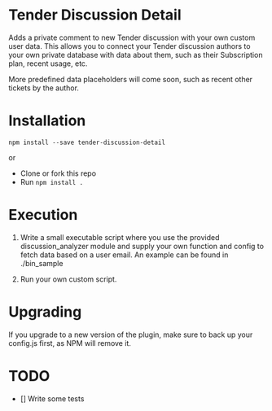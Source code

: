 Tender Discussion Detail
============================

Adds a private comment to new Tender discussion with your own custom user data.
This allows you to connect your Tender discussion authors to your own private database
with data about them, such as their Subscription plan, recent usage, etc.

More predefined data placeholders will come soon, such as recent other tickets by the author.


# Installation

`npm install --save tender-discussion-detail`

or

* Clone or fork this repo
* Run `npm install .`

# Execution

1. Write a small executable script where you use the provided discussion_analyzer module and supply your own function and config to fetch data based on a user email. An example can be found in ./bin_sample

2. Run your own custom script.


# Upgrading

If you upgrade to a new version of the plugin, make sure to back up your config.js first, as NPM will remove it.


# TODO

- [] Write some tests
